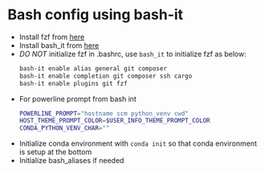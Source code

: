 # Bash config using bash-it

- Install fzf from [here](https://github.com/junegunn/fzf)
- Install bash_it from [here](https://github.com/Bash-it/bash-it)
- *DO NOT* initialize fzf in .bashrc, use `bash_it` to initialize fzf as below:
  ```bash
  bash-it enable alias general git composer
  bash-it enable completion git composer ssh cargo
  bash-it enable plugins git fzf
  ```  
- For powerline prompt from bash int
   ```bash
   POWERLINE_PROMPT="hostname scm python_venv cwd"
   HOST_THEME_PROMPT_COLOR=$USER_INFO_THEME_PROMPT_COLOR
   CONDA_PYTHON_VENV_CHAR=""
   ```
- Initialize conda environment with `conda init` so that conda environment 
  is setup at the bottom
- Initialize bash_aliases if needed

